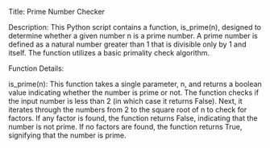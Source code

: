 Title: Prime Number Checker

Description:
This Python script contains a function, is_prime(n), designed to determine whether a given number n is a prime number. A prime number is defined as a natural number greater than 1 that is divisible only by 1 and itself. The function utilizes a basic primality check algorithm.

Function Details:

is_prime(n): This function takes a single parameter, n, and returns a boolean value indicating whether the number is prime or not. The function checks if the input number is less than 2 (in which case it returns False). Next, it iterates through the numbers from 2 to the square root of n to check for factors. If any factor is found, the function returns False, indicating that the number is not prime. If no factors are found, the function returns True, signifying that the number is prime.
